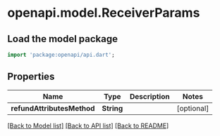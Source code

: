 # openapi.model.ReceiverParams

## Load the model package
```dart
import 'package:openapi/api.dart';
```

## Properties
Name | Type | Description | Notes
------------ | ------------- | ------------- | -------------
**refundAttributesMethod** | **String** |  | [optional] 

[[Back to Model list]](../README.md#documentation-for-models) [[Back to API list]](../README.md#documentation-for-api-endpoints) [[Back to README]](../README.md)


